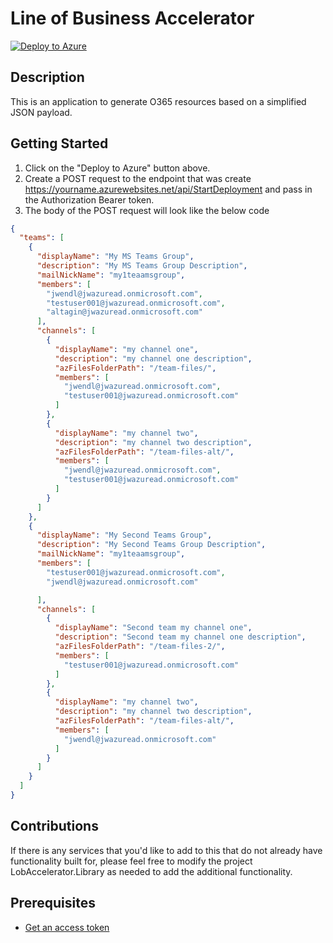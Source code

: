 # Line of Business Accelerator

[![Deploy to Azure](http://azuredeploy.net/deploybutton.png)](https://portal.azure.com/#create/Microsoft.Template/uri/https%3A%2F%2Fraw.githubusercontent.com%2Fjwendl%2Flob-application-accelerator%2Fmaster%2Ftemplate%2FLobAccelerator.Template%2Fazuredeploy.json)

## Description

This is an application to generate O365 resources based on a simplified JSON payload.

## Getting Started

1. Click on the "Deploy to Azure" button above.
1. Create a POST request to the endpoint that was create <https://yourname.azurewebsites.net/api/StartDeployment> and pass in the Authorization Bearer token.
1. The body of the POST request will look like the below code

``` json
{
  "teams": [
    {
      "displayName": "My MS Teams Group",
      "description": "My MS Teams Group Description",
      "mailNickName": "my1teaamsgroup",
      "members": [
        "jwendl@jwazuread.onmicrosoft.com",
        "testuser001@jwazuread.onmicrosoft.com",
        "altagin@jwazuread.onmicrosoft.com"
      ],
      "channels": [
        {
          "displayName": "my channel one",
          "description": "my channel one description",
          "azFilesFolderPath": "/team-files/",
          "members": [
            "jwendl@jwazuread.onmicrosoft.com",
            "testuser001@jwazuread.onmicrosoft.com"
          ]
        },
        {
          "displayName": "my channel two",
          "description": "my channel two description",
          "azFilesFolderPath": "/team-files-alt/",
          "members": [
            "jwendl@jwazuread.onmicrosoft.com",
            "testuser001@jwazuread.onmicrosoft.com"
          ]
        }
      ]
    },
    {
      "displayName": "My Second Teams Group",
      "description": "My Second Teams Group Description",
      "mailNickName": "my1teaamsgroup",
      "members": [
        "testuser001@jwazuread.onmicrosoft.com",
        "jwendl@jwazuread.onmicrosoft.com"

      ],
      "channels": [
        {
          "displayName": "Second team my channel one",
          "description": "Second team my channel one description",
          "azFilesFolderPath": "/team-files-2/",
          "members": [
            "testuser001@jwazuread.onmicrosoft.com"
          ]
        },
        {
          "displayName": "my channel two",
          "description": "my channel two description",
          "azFilesFolderPath": "/team-files-alt/",
          "members": [
            "jwendl@jwazuread.onmicrosoft.com"
          ]
        }
      ]
    }
  ]
}

```

## Contributions

If there is any services that you'd like to add to this that do not already have functionality built for, please feel free to modify the project LobAccelerator.Library as needed to add the additional functionality.

## Prerequisites

- [Get an access token](docs/access_tokens.md)
